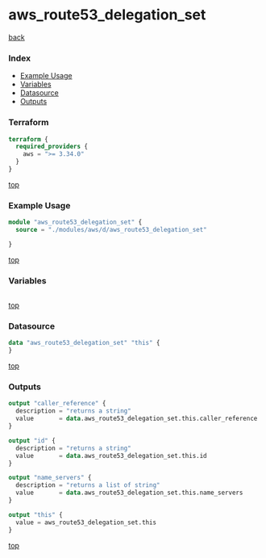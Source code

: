 # aws_route53_delegation_set

[back](../aws.md)

### Index

- [Example Usage](#example-usage)
- [Variables](#variables)
- [Datasource](#datasource)
- [Outputs](#outputs)

### Terraform

```terraform
terraform {
  required_providers {
    aws = ">= 3.34.0"
  }
}
```

[top](#index)

### Example Usage

```terraform
module "aws_route53_delegation_set" {
  source = "./modules/aws/d/aws_route53_delegation_set"

}
```

[top](#index)

### Variables

```terraform
```

[top](#index)

### Datasource

```terraform
data "aws_route53_delegation_set" "this" {
}
```

[top](#index)

### Outputs

```terraform
output "caller_reference" {
  description = "returns a string"
  value       = data.aws_route53_delegation_set.this.caller_reference
}

output "id" {
  description = "returns a string"
  value       = data.aws_route53_delegation_set.this.id
}

output "name_servers" {
  description = "returns a list of string"
  value       = data.aws_route53_delegation_set.this.name_servers
}

output "this" {
  value = aws_route53_delegation_set.this
}
```

[top](#index)